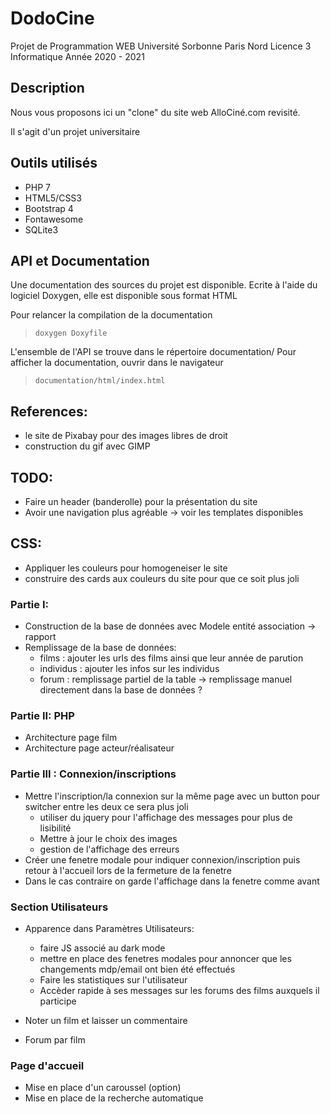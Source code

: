 # DodoCine

Projet de Programmation WEB 
Université Sorbonne Paris Nord 
Licence 3 Informatique
Année 2020 - 2021

## Description

Nous vous proposons ici un "clone" du site web AlloCiné.com revisité. 

Il s'agit d'un projet universitaire

## Outils utilisés

* PHP 7
* HTML5/CSS3
* Bootstrap 4
* Fontawesome
* SQLite3

## API et Documentation

Une documentation des sources du projet est disponible. Ecrite à l'aide du logiciel Doxygen, elle est disponible sous format HTML

Pour relancer la compilation de la documentation
> ```doxygen Doxyfile```


L'ensemble de l'API se trouve dans le répertoire documentation/
Pour afficher la documentation, ouvrir dans le navigateur
> ```documentation/html/index.html```

## References:

* le site de Pixabay pour des images libres de droit
* construction du gif avec GIMP 

## TODO:

* Faire un header (banderolle) pour la présentation du site 
* Avoir une navigation plus agréable -> voir les templates disponibles

## CSS:
* Appliquer les couleurs pour homogeneiser le site
* construire des cards aux couleurs du site pour que ce soit plus joli

### Partie I:
* Construction de la base de données avec Modele entité association -> rapport
* Remplissage de la base de données:
	* films : ajouter les urls des films ainsi que leur année de parution
	* individus : ajouter les infos sur les individus
	* forum : remplissage partiel de la table -> remplissage manuel directement dans la base de données ?

### Partie II: PHP
* Architecture page film
* Architecture page acteur/réalisateur


### Partie III : Connexion/inscriptions
* Mettre l'inscription/la connexion sur la même page avec un button pour switcher entre les deux ce sera plus joli 
	* utiliser du jquery pour l'affichage des messages pour plus de lisibilité
	* Mettre à jour le choix des images
	* gestion de l'affichage des erreurs
* Créer une fenetre modale pour indiquer connexion/inscription puis retour à l'accueil lors de la fermeture de la fenetre
* Dans le cas contraire on garde l'affichage dans la fenetre comme avant

### Section Utilisateurs

* Apparence dans Paramètres Utilisateurs:
	* faire JS associé au dark mode
	* mettre en place des fenetres modales pour annoncer que les changements mdp/email ont bien été effectués
	* Faire les statistiques sur l'utilisateur
	* Accèder rapide à ses messages sur les forums des films auxquels il participe 

* Noter un film et laisser un commentaire
* Forum par film

### Page d'accueil
* Mise en place d'un caroussel (option)
* Mise en place de la recherche automatique




